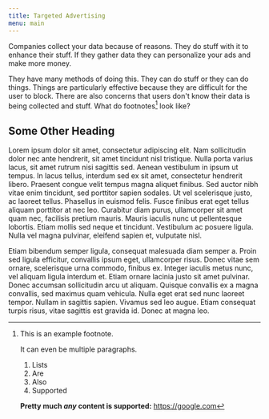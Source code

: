 ```yaml
---
title: Targeted Advertising
menu: main
---
```


Companies collect your data because of reasons. They do stuff with it to enhance their stuff. If they gather data they can personalize your ads and make more money.

They have many methods of doing this. They can do stuff or they can do things. Things are particularly effective because they are difficult for the user to block. There are also concerns that users don't know their data is being collected and stuff. What do footnotes[^example] look like?

## Some Other Heading

Lorem ipsum dolor sit amet, consectetur adipiscing elit. Nam sollicitudin dolor nec ante hendrerit, sit amet tincidunt nisl tristique. Nulla porta varius lacus, sit amet rutrum nisi sagittis sed. Aenean vestibulum in ipsum ut tempus. In lacus tellus, interdum sed ex sit amet, consectetur hendrerit libero. Praesent congue velit tempus magna aliquet finibus. Sed auctor nibh vitae enim tincidunt, sed porttitor sapien sodales. Ut vel scelerisque justo, ac laoreet tellus. Phasellus in euismod felis. Fusce finibus erat eget tellus aliquam porttitor at nec leo. Curabitur diam purus, ullamcorper sit amet quam nec, facilisis pretium mauris. Mauris iaculis nunc ut pellentesque lobortis. Etiam mollis sed neque et tincidunt. Vestibulum ac posuere ligula. Nulla vel magna pulvinar, eleifend sapien et, vulputate nisl.

Etiam bibendum semper ligula, consequat malesuada diam semper a. Proin sed ligula efficitur, convallis ipsum eget, ullamcorper risus. Donec vitae sem ornare, scelerisque urna commodo, finibus ex. Integer iaculis metus nunc, vel aliquam ligula interdum et. Etiam ornare lacinia justo sit amet pulvinar. Donec accumsan sollicitudin arcu ut aliquam. Quisque convallis ex a magna convallis, sed maximus quam vehicula. Nulla eget erat sed nunc laoreet tempor. Nullam in sagittis sapien. Vivamus sed leo augue. Etiam consequat turpis risus, vitae sagittis est gravida id. Donec at magna leo. 


[^example]:
    This is an example footnote.

    It can even be multiple paragraphs.
    
    1. Lists
    2. Are
    3. Also
    4. Supported
    
    __Pretty much *any* content is supported:__ https://google.com
